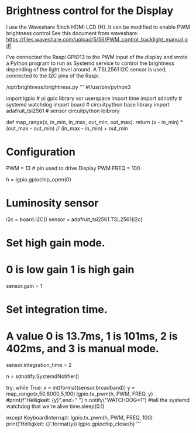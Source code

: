 # Brightness control for the Display

I use the Waveshare 5inch HDMI LCD (H). It can be modified to enable PWM brightness control
See this document from waveshare:
https://files.waveshare.com/upload/5/56/PWM_control_backlight_manual.pdf

I've connected the Raspi GPIO13 to the PWM input of the display and wrote a Python program to run as Systemd service to control the brightness depending of the light level around. A TSL2561 I2C sensor is used, connected to the I2C pins of the Raspi.

/opt/brightness/brightness.py
'''
#!/usr/bin/python3

import lgpio # pi gpio library vor userspace
import time
import sdnotify # systemd watchdog
import board # circuitpython base library
import adafruit_tsl2561 # sensor circuitpython loibrory

def map_range(x, in_min, in_max, out_min, out_max):
    return (x - in_min) * (out_max - out_min) // (in_max - in_min) + out_min

# Configuration
PWM = 13 # pin used to drive Display PWM 
FREQ = 100

h = lgpio.gpiochip_open(0)

# Luminosity sensor
i2c = board.I2C()
sensor = adafruit_tsl2561.TSL2561(i2c)

# Set high gain mode.
# 0 is low gain 1 is high gain
sensor.gain = 1
# Set integration time.
# A value 0 is 13.7ms, 1 is 101ms, 2 is 402ms, and 3 is manual mode.
sensor.integration_time = 2

n = sdnotify.SystemdNotifier()

try:
    while True:
        x = int(format(sensor.broadband))
        y = map_range(x,50,8000,5,100)
        lgpio.tx_pwm(h, PWM, FREQ, y)
        #print(f"Helligkeit: {y}",end=" ")
        n.notify("WATCHDOG=1") #tell the systemd watchdog that we're alive
        time.sleep(0.1)

except KeyboardInterrupt:
    lgpio.tx_pwm(h, PWM, FREQ, 100)
    print('Helligkeit: {}'.format(y))
    lgpio.gpiochip_close(h)
'''

